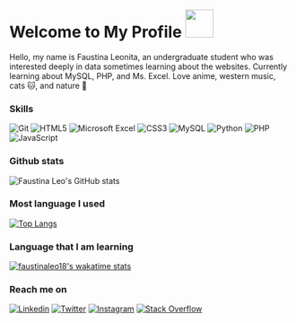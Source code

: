 <!---

- 👋 Hi, I’m @faustinaleo18
- 👀 I’m interested in ...
- 🌱 I’m currently learning ...
- 💞️ I’m looking to collaborate on ...
- 📫 How to reach me ...

faustinaleo18/faustinaleo18 is a ✨ special ✨ repository because its `README.md` (this file) appears on your GitHub profile.
You can click the Preview link to take a look at your changes.
--->

# Welcome to My Profile <img src="https://media.giphy.com/media/xUOwGiewfQAm3tcIA8/giphy.gif" width="50">

Hello, my name is Faustina Leonita, an undergraduate student who was interested deeply in data sometimes learning about the websites. Currently learning about MySQL, PHP, and Ms. Excel. Love anime, western music, cats 🐱, and nature 🌱

### Skills
<p>
  <img alt="Git" src="https://img.shields.io/badge/git-%23F05033.svg?style=for-the-badge&logo=git&logoColor=white"/>
  <img alt="HTML5" src="https://img.shields.io/badge/html5-%23E34F26.svg?style=for-the-badge&logo=html5&logoColor=white"/>
  <img alt="Microsoft Excel" src="https://img.shields.io/badge/Microsoft_Excel-217346?style=for-the-badge&logo=microsoft-excel&logoColor=white" />
  <img alt="CSS3" src="https://img.shields.io/badge/css3-%231572B6.svg?style=for-the-badge&logo=css3&logoColor=white"/>
  <img alt="MySQL" src="https://img.shields.io/badge/mysql-%2300f.svg?style=for-the-badge&logo=mysql&logoColor=white"/>
  <img alt="Python" src="https://img.shields.io/badge/python-%2314354C.svg?style=for-the-badge&logo=python&logoColor=white"/>
  <img alt="PHP" src="https://img.shields.io/badge/php-%23777BB4.svg?style=for-the-badge&logo=php&logoColor=white"/>
  <img alt="JavaScript" src="https://img.shields.io/badge/javascript-%23323330.svg?style=for-the-badge&logo=javascript&logoColor=%23F7DF1E"/>
</p>
  
### Github stats
![Faustina Leo's GitHub stats](https://github-readme-stats.vercel.app/api?username=faustinaleo18&show_icons=true&theme=tokyonight)

### Most language I used
[![Top Langs](https://github-readme-stats.vercel.app/api/top-langs/?username=faustinaleo18&show_icons=true&theme=tokyonight)](https://github.com/faustinaleo18/github-readme-stats)

### Language that I am learning
[![faustinaleo18's wakatime stats](https://github-readme-stats.vercel.app/api/wakatime?username=faustinaleo18&theme=tokyonight)](https://github.com/faustinaleo18/github-readme-stats)

### Reach me on
[![Linkedin][1.1]][1] [![Twitter][1.2]][2] [![Instagram][1.3]][3] [![Stack Overflow][1.4]][4]

[1.1]: https://img.icons8.com/fluent/48/000000/linkedin.png
[1.2]: https://img.icons8.com/fluent/48/000000/twitter.png
[1.3]: https://img.icons8.com/fluent/48/000000/instagram-new.png
[1.4]: https://img.icons8.com/color/48/000000/stackoverflow.png

[1]: https://www.linkedin.com/in/faustina-leonita/
[2]: https://twitter.com/leo_faustina
[3]: https://www.instagram.com/leonita.faustin/
[4]: https://stackoverflow.com/users/15504678/faustina-leonita
